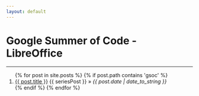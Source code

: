 ```yaml
---
layout: default
---
```


<div id="home">
    <h1>Google Summer of Code - LibreOffice </h1>
    <hr />
    <ol class="gsoc">
		{% for post in site.posts %}
  			{% if post.path contains 'gsoc' %}
     			<li><a href="{{ post.url }}">{{ post.title }}</a> {{ seriesPost }} &raquo; <i><span>{{ post.date | date_to_string }}</span></i></li>
  		{% endif %}
{% endfor %}     </ol>


</div><!-- end #home -->
